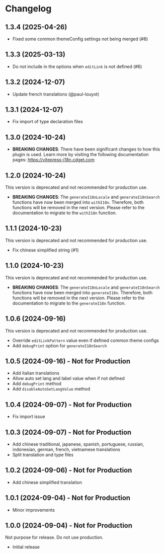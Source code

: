 # Changelog

## 1.3.4 (2025-04-26)

- Fixed some common themeConfig settings not being merged (#8)

## 1.3.3 (2025-03-13)

- Do not include in the options when `editLink` is not defined (#6)

## 1.3.2 (2024-12-07)

- Update french translations (@paul-louyot)

## 1.3.1 (2024-12-07)

- Fix import of type declaration files

## 1.3.0 (2024-10-24)

- **BREAKING CHANGES**: There have been significant changes to how this plugin is used. Learn more by visiting the following documentation pages: https://vitepress-i18n.cdget.com

## 1.2.0 (2024-10-24)

This version is deprecated and not recommended for production use.

- **BREAKING CHANGES**: The `generateI18nLocale` and `generateI18nSearch` functions have now been merged into `withI18n`. Therefore, both functions will be removed in the next version. Please refer to the documentation to migrate to the `withI18n` function.

## 1.1.1 (2024-10-23)

This version is deprecated and not recommended for production use.

- Fix chinese simplified string (#1)

## 1.1.0 (2024-10-23)

This version is deprecated and not recommended for production use.

- **BREAKING CHANGES**: The `generateI18nLocale` and `generateI18nSearch` functions have now been merged into `generateI18n`. Therefore, both functions will be removed in the next version. Please refer to the documentation to migrate to the `generateI18n` function.

## 1.0.6 (2024-09-16)

This version is deprecated and not recommended for production use.

- Override `editLinkPattern` value even if defined common theme configs
- Add `debugPrint` option for `generateI18nSearch`

## 1.0.5 (2024-09-16) - Not for Production

- Add italian translations
- Allow auto set lang and label value when if not defined
- Add `debugPrint` method
- Add `disableAutoSetLangValue` method

## 1.0.4 (2024-09-07) - Not for Production

- Fix import issue

## 1.0.3 (2024-09-07) - Not for Production

- Add chinese traditional, japanese, spanish, portuguese, russian, indonesian, german, french, vietnamese translations
- Split translation and type files

## 1.0.2 (2024-09-06) - Not for Production

- Add chinese simplified translation

## 1.0.1 (2024-09-04) - Not for Production

- Minor improvements

## 1.0.0 (2024-09-04) - Not for Production

Not purpose for release. Do not use production.

- Initial release

